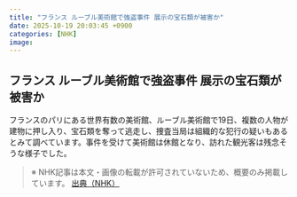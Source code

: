 ```yaml
---
title: "フランス ルーブル美術館で強盗事件 展示の宝石類が被害か"
date: 2025-10-19 20:03:45 +0900
categories: [NHK]
image: 
---
```

## フランス ルーブル美術館で強盗事件 展示の宝石類が被害か

フランスのパリにある世界有数の美術館、ルーブル美術館で19日、複数の人物が建物に押し入り、宝石類を奪って逃走し、捜査当局は組織的な犯行の疑いもあるとみて調べています。事件を受けて美術館は休館となり、訪れた観光客は残念そうな様子でした。

> ※ NHK記事は本文・画像の転載が許可されていないため、概要のみ掲載しています。
[出典（NHK）](http://www3.nhk.or.jp/news/html/20251019/k10014953491000.html)
